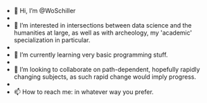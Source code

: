 - 👋 Hi, I’m @WoSchiller
- 
- 👀 I’m interested in intersections between data science and the humanities at large, as well as with archeology, my 'academic' specialization in particular.
- 
- 🌱 I’m currently learning very basic programming stuff.
- 
- 💞️ I’m looking to collaborate on path-dependent, hopefully rapidly changing subjects, as such rapid change would imply progress.
- 
- 📫 How to reach me: in whatever way you prefer.

<!---
WoSchiller/WoSchiller is a ✨ special ✨ repository because its `README.md` (this file) appears on your GitHub profile.
You can click the Preview link to take a look at your changes.
--->
